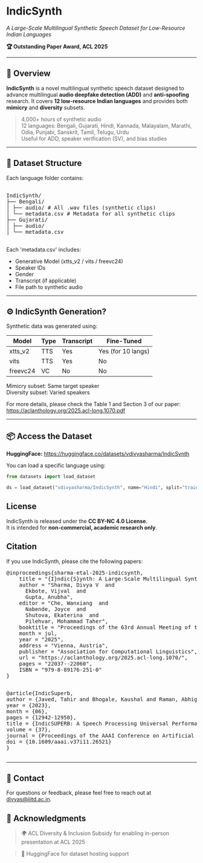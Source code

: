 # IndicSynth
*A Large-Scale Multilingual Synthetic Speech Dataset for Low-Resource Indian Languages*

**🏆 Outstanding Paper Award, ACL 2025**

---

## 🧠 Overview

**IndicSynth** is a novel multilingual synthetic speech dataset designed to advance multilingual **audio deepfake detection (ADD)** and **anti-spoofing** research. It covers **12 low-resource Indian languages** and provides both **mimicry** and **diversity** subsets.

> 4,000+ hours of synthetic audio  
> 12 languages: Bengali, Gujarati, Hindi, Kannada, Malayalam, Marathi, Odia, Punjabi, Sanskrit, Tamil, Telugu, Urdu  
> Useful for ADD, speaker verification (SV), and bias studies  

---

## 📂 Dataset Structure

Each language folder contains:

<pre>
    
IndicSynth/
├── Bengali/
│ ├── audio/ # All .wav files (synthetic clips)
│ └── metadata.csv # Metadata for all synthetic clips
├── Gujarati/
│ ├── audio/
│ └── metadata.csv

</pre>

Each 'metadata.csv' includes:

- Generative Model (xtts_v2 / vits / freevc24)
- Speaker IDs
- Gender
- Transcript (if applicable)
- File path to synthetic audio

---

## ⚙️ IndicSynth Generation?

Synthetic data was generated using:

| Model      | Type      | Transcript | Fine-Tuned |
|------------|-----------|------------|-------------|
| xtts_v2  | TTS       | Yes        | Yes (for 10 langs) |
| vits     | TTS       | Yes        | No          |
| freevc24 | VC        | No         | No          |

Mimicry subset: Same target speaker  
Diversity subset: Varied speakers

For more details, please check the Table 1 and Section 3 of our paper: https://aclanthology.org/2025.acl-long.1070.pdf

---

## 📦 Access the Dataset

**HuggingFace:** https://huggingface.co/datasets/vdivyasharma/IndicSynth

You can load a specific language using:

```python
from datasets import load_dataset

ds = load_dataset("vdivyasharma/IndicSynth", name="Hindi", split="train")
```
## License
IndicSynth is released under the **CC BY-NC 4.0 License**.  
It is intended for **non-commercial, academic research only**.

## Citation
If you use IndicSynth, please cite the following papers:

<pre>@inproceedings{sharma-etal-2025-indicsynth,
    title = "{I}ndic{S}ynth: A Large-Scale Multilingual Synthetic Speech Dataset for Low-Resource {I}ndian Languages",
    author = "Sharma, Divya V  and
      Ekbote, Vijval  and
      Gupta, Anubha",
    editor = "Che, Wanxiang  and
      Nabende, Joyce  and
      Shutova, Ekaterina  and
      Pilehvar, Mohammad Taher",
    booktitle = "Proceedings of the 63rd Annual Meeting of the Association for Computational Linguistics (Volume 1: Long Papers)",
    month = jul,
    year = "2025",
    address = "Vienna, Austria",
    publisher = "Association for Computational Linguistics",
    url = "https://aclanthology.org/2025.acl-long.1070/",
    pages = "22037--22060",
    ISBN = "979-8-89176-251-0"
}

</pre>



<pre>@article{IndicSuperb,
author = {Javed, Tahir and Bhogale, Kaushal and Raman, Abhigyan and Kumar, Pratyush and Kunchukuttan, Anoop and Khapra, Mitesh},
year = {2023},
month = {06},
pages = {12942-12950},
title = {IndicSUPERB: A Speech Processing Universal Performance Benchmark for Indian Languages},
volume = {37},
journal = {Proceedings of the AAAI Conference on Artificial Intelligence},
doi = {10.1609/aaai.v37i11.26521}
}

</pre>

---

## 💬 Contact
For questions or feedback, please feel free to reach out at divyas@iiitd.ac.in.

## 🙏 Acknowledgments
> 🌍 ACL Diversity & Inclusion Subsidy for enabling in-person presentation at ACL 2025

> 🤝 HuggingFace for dataset hosting support

